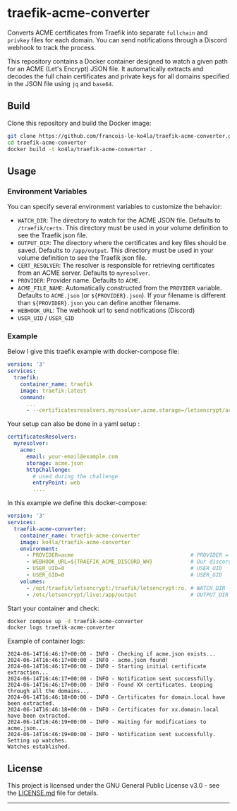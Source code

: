 # traefik-acme-converter
Converts ACME certificates from Traefik into separate `fullchain` and `privkey` files for each domain.
You can send notifications through a Discord webhook to track the process.

This repository contains a Docker container designed to watch a given path for an ACME (Let's Encrypt) JSON file. It automatically extracts and decodes the full chain certificates and private keys for all domains specified in the JSON file using `jq` and `base64`.

## Build

Clone this repository and build the Docker image:

```bash
git clone https://github.com/francois-le-ko4la/traefik-acme-converter.git
cd traefik-acme-converter
docker build -t ko4la/traefik-acme-converter .
```

## Usage

### Environment Variables

You can specify several environment variables to customize the behavior:

- `WATCH_DIR`: The directory to watch for the ACME JSON file. Defaults to `/traefik/certs`. This directory must be used in your volume definition to see the Traefik json file.
- `OUTPUT_DIR`: The directory where the certificates and key files should be saved. Defaults to `/app/output`. This directory must be used in your volume definition to see the Traefik json file.
- `CERT_RESOLVER`: The resolver is responsible for retrieving certificates from an ACME server. Defaults to `myresolver`. 
- `PROVIDER`: Provider name. Defaults to `ACME`.
- `ACME_FILE_NAME`: Automatically constructed from the `PROVIDER` variable. Defaults to `ACME.json` (or `${PROVIDER}.json`). If your filename is different than `${PROVIDER}.json` you can define another filename.
- `WEBHOOK_URL`: The webhook url to send notifications (Discord)
- `USER_UID` / `USER_GID`

### Example

Below I give this traefik example with docker-compose file:
```yaml
version: '3'
services:
  traefik:
    container_name: traefik
    image: traefik:latest
    command:
      ...
      - --certificatesresolvers.myresolver.acme.storage=/letsencrypt/acme.json
```

Your setup can also be done in a yaml setup :
```yaml
certificatesResolvers:
  myresolver:
    acme:
      email: your-email@example.com
      storage: acme.json
      httpChallenge:
        # used during the challenge
        entryPoint: web
        ....
```

In this example we define this docker-compose:
```yaml
version: '3'
services:
  traefik-acme-converter:
    container_name: traefik-acme-converter
    image: ko4la/traefik-acme-converter
    environment:
      - PROVIDER=acme                                     # PROVIDER = acme and ACME_FILE_NAME = acme.json
      - WEBHOOK_URL=${TRAEFIK_ACME_DISCORD_WH}            # Our discord webhook
      - USER_UID=0                                        # USER_UID
      - USER_GID=0                                        # USER_GID
    volumes:
      - /opt/traefik/letsencrypt:/traefik/letsencrypt:ro. # WATCH_DIR - our JSON is in /opt/traefik/letsencrypt
      - /etc/letsencrypt/live:/app/output                 # OUTPUT_DIR - we use /etc/letsencrypt to write our certificates
```

Start your container and check:
```sh
docker compose up -d traefik-acme-converter
docker logs traefik-acme-converter
```

Example of container logs:
```
2024-06-14T16:46:17+00:00 - INFO - Checking if acme.json exists...
2024-06-14T16:46:17+00:00 - INFO - acme.json found!
2024-06-14T16:46:17+00:00 - INFO - Starting initial certificate extraction...
2024-06-14T16:46:17+00:00 - INFO - Notification sent successfully.
2024-06-14T16:46:17+00:00 - INFO - Found XX certificates. Looping through all the domains...
2024-06-14T16:46:18+00:00 - INFO - Certificates for domain.local have been extracted.
2024-06-14T16:46:18+00:00 - INFO - Certificates for xx.domain.local have been extracted.
2024-06-14T16:46:19+00:00 - INFO - Waiting for modifications to acme.json...
2024-06-14T16:46:19+00:00 - INFO - Notification sent successfully.
Setting up watches.
Watches established.
```

## License

This project is licensed under the GNU General Public License v3.0 - see the [LICENSE.md](LICENSE.md) file for details.

---
